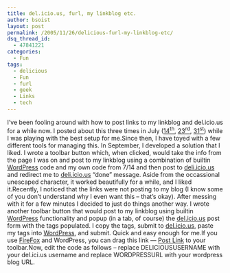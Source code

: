 ```yaml
---
title: del.icio.us, furl, my linkblog etc.
author: bsoist
layout: post
permalink: /2005/11/26/delicious-furl-my-linkblog-etc/
dsq_thread_id:
  - 47841221
categories:
  - Fun
tags:
  - delicious
  - Fun
  - furl
  - geek
  - Links
  - tech
---
```

I&#8217;ve been fooling around with how to post links to my linkblog and del.icio.us for a while now. I posted about this three times in July ([14<sup>th</sup>][1], [23<sup>rd</sup>][2], [31<sup>st</sup>][3]) while I was playing with the best setup for me.Since then, I have toyed with a few different tools for managing this. In September, I developed a solution that I liked. I wrote a toolbar button which, when clicked, would take the info from the page I was on and post to my linkblog using a combination of builtin [WordPress][4] code and my own code from 7/14 and then post to [deli.icio.us][5] and redirect me to [deli.icio.us][5] &#8220;done&#8221; message. Aside from the occassional unescaped character, it worked beautifully for a while, and I liked it.Recently, I noticed that the links were not posting to my blog (I know some of you don&#8217;t understand why I even want this &#8211; that&#8217;s okay). After messing with it for a few minutes I decided to just do things another way. I wrote another toolbar button that would post to my linkblog using builtin [WordPress][4] functionality and popup (in a tab, of course) the [del.icio.us][5] post form with the tags populated. I copy the tags, submit to [del.icio.us][5], paste my tags into [WordPress][4], and submit. Quick and easy enough for me.If you use [FireFox][6] and WordPress, you can drag this link &#8212; [Post Link][7] to your toolbar.Now, edit the code as follows &#8211; replace DELICIOUSUSERNAME with your del.ici.us username and replace WORDPRESSURL with your wordpress blog URL.

 [1]: http://bsoist.geexfiles.com/index.php/2005/07/14/my-link-blog/#more-81
 [2]: http://bsoist.geexfiles.com/index.php/2005/07/23/link-managers/
 [3]: http://bsoist.geexfiles.com/index.php/2005/07/31/more-about-links/#more-91
 [4]: http://wordpress.org/
 [5]: http://deli.icio.us/
 [6]: http://getfirefox.com/
 [7]: javascript:Q=document.selection?document.selection.createRange().text:document.getSelection();var%20ext=prompt(%22Comments?%22,%22%22);var%20tags=prompt(%22Tags?%22,%22%22);window.open('http://del.icio.us/DELICIOUSUSERNAME?v=3&extended='+Q+'%20'+ext+'&tags='+tags+'&url='+encodeURIComponent(location.href)+'&title='+encodeURIComponent(document.title));location.href='WORDPRESSURL/wp-admin/bookmarklet.php?text='+encodeURIComponent(Q+'%20'+ext)+'&popupurl='+encodeURIComponent(location.href)+'&popuptitle='+encodeURIComponent(document.title);